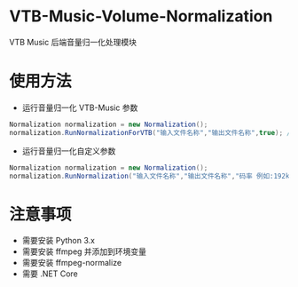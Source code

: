 # VTB-Music-Volume-Normalization
VTB Music 后端音量归一化处理模块
# 使用方法
- 运行音量归一化 VTB-Music 参数
```C#
Normalization normalization = new Normalization();
normalization.RunNormalizationForVTB("输入文件名称","输出文件名称",true); // 第三个参数为是否输出日志
```
- 运行音量归一化自定义参数
```C#
Normalization normalization = new Normalization();
normalization.RunNormalization("输入文件名称","输出文件名称","码率 例如:192k","音量大小 例如:-5dBm",true); // 最后一个参数为是否输出日志
```
# 注意事项
- 需要安装 Python 3.x
- 需要安装 ffmpeg 并添加到环境变量
- 需要安装 ffmpeg-normalize
- 需要 .NET Core
